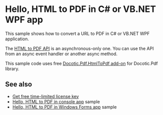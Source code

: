 # Hello, HTML to PDF in C# or VB.NET WPF app
This sample shows how to convert a URL to PDF in C# or VB.NET WPF application.

The [HTML to PDF API](https://bitmiracle.com/pdf-library/help/bitmiracle.docotic.pdf.htmltopdf.html) is an asynchronous-only one. You can use the API from an async event handler or another async method. 

This sample code uses free [Docotic.Pdf.HtmlToPdf add-on](https://www.nuget.org/packages/BitMiracle.Docotic.Pdf.HtmlToPdf/) for Docotic.Pdf library.

## See also
* [Get free time-limited license key](https://bitmiracle.com/pdf-library/download-pdf-library.aspx)
* [Hello, HTML to PDF in console app](/Samples/HtmlToPdf/HtmlToPdfConsole) sample
* [Hello, HTML to PDF in Windows Forms app](/Samples/HtmlToPdf/HtmlToPdfWindowsForms) sample